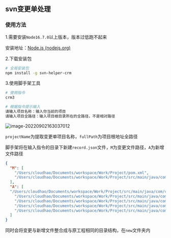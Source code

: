 ## svn变更单处理

### 使用方法
1.需要安装`Node16.7.0`以上版本，版本过低跑不起来

安装地址：[Node.js (nodejs.org)](https://nodejs.org/zh-cn/)

2.下载安装包

```bash
# 全局安装包
npm install -g svn-helper-crm
```

3.使用脚手架工具

```bash
# 使用指令
crm3

# 根据指令提示输入
请输入项目名称：输入你当前的项目
请输入项目全路径：输入项目根目录所在的全路径，不是相对路径
```

![image-20220902163037012](https://git.poker/cloudhao1999/image-hosting/blob/master/20220902/image.6d0pav7nx4w0.webp?raw=true)

`projectName`为提取变更单项目名称，`fullPath`为项目根地址全路径

脚手架将在输入指令的目录下新建`record.json`文件，`M`为变更文件路径，`A`为新增文件路径

```json
{
  "M": [
    "/Users/cloudhao/Documents/workspace/Work/Project/pom.xml",
    "/Users/cloudhao/Documents/workspace/Work/Project/src/main/java/com/company/xxx/analy/controller/MainController.java"
  ],
  "A": [
  "/Users/cloudhao/Documents/workspace/Work/Project/src/main/java/com/company/xxx/analy/fragment/BctionDetailHistory.java",
    "/Users/cloudhao/Documents/workspace/Work/Project/src/main/java/com/company/xxx/analy/fragment/AolisticCostView.java",
    "/Users/cloudhao/Documents/workspace/Work/Project/src/main/java/com/company/xxx/analy/fragment/bctionDetailHistory-tpl.html",
    "/Users/cloudhao/Documents/workspace/Work/Project/src/main/java/com/company/xxx/bita/plugs/moment.min.js",
    "/Users/cloudhao/Documents/workspace/Work/Project/src/main/java/com/company/xxx/bita/plugs/vue2.js"
  ]
}
```

同时会将变更与新增文件整合成与原工程相同的目录结构，在`new`文件夹内
